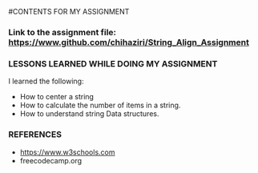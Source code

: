 #CONTENTS FOR MY ASSIGNMENT



### Link to the assignment file: https://www.github.com/chihaziri/String_Align_Assignment

 
###  LESSONS LEARNED WHILE DOING MY ASSIGNMENT
I learned the following:
- How to center a string
- How to calculate the number of items in a string.
- How to understand string Data structures.

### REFERENCES

- https://www.w3schools.com
- freecodecamp.org
